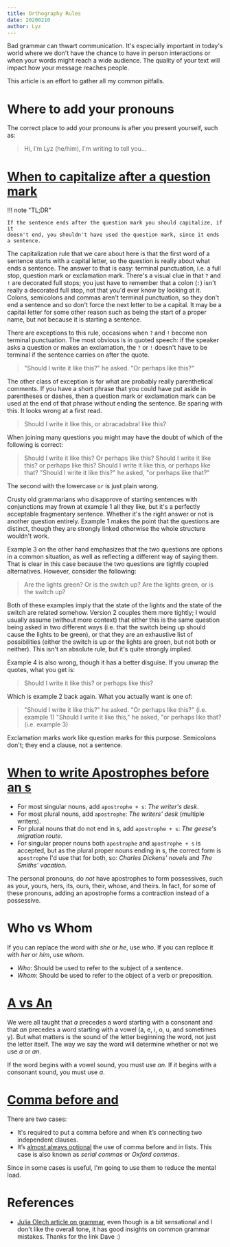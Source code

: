 ```yaml
---
title: Orthography Rules
date: 20200210
author: Lyz
---
```


Bad grammar can thwart communication. It's especially important in today's world
where we don't have the chance to have in person interactions or when your words
might reach a wide audience. The quality of your text will impact how your
message reaches people.

This article is an effort to gather all my common pitfalls.

# Where to add your pronouns

The correct place to add your pronouns is after you present yourself, such as:

> Hi, I’m Lyz (he/him), I'm writing to tell you…

# [When to capitalize after a question mark](https://english.stackexchange.com/questions/25152/does-the-word-after-a-question-mark-start-with-a-capital-letter)

!!! note "TL;DR"

    If the sentence ends after the question mark you should capitalize, if it
    doesn't end, you shouldn't have used the question mark, since it ends
    a sentence.

The capitalization rule that we care about here is that the first word of
a sentence starts with a capital letter, so the question is really about what
ends a sentence. The answer to that is easy: terminal punctuation, i.e. a full
stop, question mark or exclamation mark. There's a visual clue in that `?` and
`!` are decorated full stops; you just have to remember that a colon (`:`) isn't
really a decorated full stop, not that you'd ever know by looking at it. Colons,
semicolons and commas aren't terminal punctuation, so they don't end a sentence
and so don't force the next letter to be a capital. It may be a capital letter
for some other reason such as being the start of a proper name, but not because
it is starting a sentence.

There are exceptions to this rule, occasions when `?` and `!` become
non terminal punctuation. The most obvious is in quoted speech: if the speaker
asks a question or makes an exclamation, the `?` or `!` doesn't have to be
terminal if the sentence carries on after the quote.

> "Should I write it like this?" he asked. "Or perhaps like this?"

The other class of exception is for what are probably really parenthetical
comments. If you have a short phrase that you could have put aside in
parentheses or dashes, then a question mark or exclamation mark can be used at
the end of that phrase without ending the sentence. Be sparing with this. It
looks wrong at a first read.

> Should I write it like this, or abracadabra! like this?

When joining many questions you might may have the doubt of which of the
following is correct:

> Should I write it like this? Or perhaps like this?
> Should I write it like this? or perhaps like this?
> Should I write it like this, or perhaps like that?
> "Should I write it like this?" he asked, "or perhaps like that?"

The second with the lowercase `or` is just plain wrong.

Crusty old grammarians who disapprove of starting sentences with conjunctions
may frown at example 1 all they like, but it's a perfectly acceptable
fragmentary sentence. Whether it's the right answer or not is another question
entirely. Example 1 makes the point that the questions are distinct, though they
are strongly linked otherwise the whole structure wouldn't work.

Example 3 on the other hand emphasizes that the two questions are options in
a common situation, as well as reflecting a different way of saying them. That
is clear in this case because the two questions are tightly coupled
alternatives. However, consider the following:

> Are the lights green? Or is the switch up?
> Are the lights green, or is the switch up?

Both of these examples imply that the state of the lights and the state of the
switch are related somehow. Version 2 couples them more tightly; I would usually
assume (without more context) that either this is the same question being asked
in two different ways (i.e. that the switch being up should cause the lights to
be green), or that they are an exhaustive list of possibilities (either the
switch is up or the lights are green, but not both or neither). This isn't an
absolute rule, but it's quite strongly implied.

Example 4 is also wrong, though it has a better disguise. If you unwrap the
quotes, what you get is:

> Should I write it like this? or perhaps like this?

Which is example 2 back again. What you actually want is one of:

> "Should I write it like this?" he asked. "Or perhaps like this?" (i.e. example 1)
> "Should I write it like this," he asked, "or perhaps like that? (i.e. example 3)

Exclamation marks work like question marks for this purpose. Semicolons don't;
they end a clause, not a sentence.

# [When to write Apostrophes before an s](https://www.grammarly.com/blog/apostrophe/)

* For most singular nouns, add `apostrophe + s`: *The writer's desk*.
* For most plural nouns, add `apostrophe`: *The writers' desk* (multiple writers).
* For plural nouns that do not end in s, add `apostrophe + s`: *The geese's
    migration route*.
* For singular proper nouns both `apostrophe` and `apostrophe + s` is accepted,
    but as the plural proper nouns ending in s, the correct form is `apostrophe`
    I'd use that for both, so: *Charles Dickens' novels* and *The
    Smiths' vacation*.

The personal pronouns, do *not* have apostrophes to form possessives, such as
your, yours, hers, its, ours, their, whose, and theirs. In
fact, for some of these pronouns, adding an apostrophe forms a contraction
instead of a possessive.

# Who vs Whom

If you can replace the word with *she* or *he*, use *who*. If you can replace it
with *her* or *him*, use *whom*.

* *Who*: Should be used to refer to the subject of a sentence.
* *Whom*: Should be used to refer to the object of a verb or preposition.

# [A vs An](https://www.grammar.com/a-vs-an-when-to-use/)

We were all taught that *a* precedes a word starting with a consonant and that
*an* precedes a word starting with a vowel (a, e, i, o, u, and sometimes y). But
what matters is the sound of the letter beginning the word, not just the letter
itself. The way we say the word will determine whether or not we use *a* or
*an*.

If the word begins with a vowel sound, you must use *an*. If it begins with
a consonant sound, you must use *a*.

# [Comma before and](https://www.grammarly.com/blog/comma-before-and/)

There are two cases:

* It's required to put a comma before and when it’s connecting two independent clauses.
* It’s [almost always
    optional](https://www.grammarly.com/blog/what-is-the-oxford-comma-and-why-do-people-care-so-much-about-it/)
    the use of comma before and in lists. This case is also known as *serial
    commas* or *Oxford commas*.

Since in some cases is useful, I'm going to use them to reduce the mental load.

# References

* [Julia Olech article on
    grammar](https://www.wizcase.com/blog/how-good-grammar-saves-lives-and-other-reasons-its-still-important/),
    even though is a bit sensational and I don't like the overall tone, it has
    good insights on common grammar mistakes. Thanks for the link Dave :)
